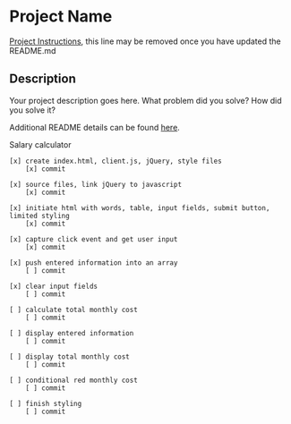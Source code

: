 # Project Name

[Project Instructions](./INSTRUCTIONS.md), this line may be removed once you have updated the README.md

## Description

Your project description goes here. What problem did you solve? How did you solve it?

Additional README details can be found [here](https://github.com/PrimeAcademy/readme-template/blob/master/README.md).


Salary calculator

    [x] create index.html, client.js, jQuery, style files
        [x] commit

    [x] source files, link jQuery to javascript
        [x] commit

    [x] initiate html with words, table, input fields, submit button, limited styling
        [x] commit

    [x] capture click event and get user input
        [x] commit

    [x] push entered information into an array
        [ ] commit

    [x] clear input fields
        [ ] commit

    [ ] calculate total monthly cost
        [ ] commit

    [ ] display entered information
        [ ] commit

    [ ] display total monthly cost
        [ ] commit

    [ ] conditional red monthly cost
        [ ] commit

    [ ] finish styling
        [ ] commit